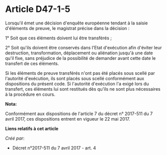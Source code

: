 # Article D47-1-5

Lorsqu'il émet une décision d'enquête européenne tendant à la saisie d'éléments de preuve, le magistrat précise dans la
décision :

1° Soit que ces éléments doivent lui être transférés ;

2° Soit qu'ils doivent être conservés dans l'Etat d'exécution afin d'éviter leur destruction, transformation, déplacement ou
aliénation jusqu'à une date qu'il fixe, sans préjudice de la possibilité de demander avant cette date le transfert de ces
éléments.

Si les éléments de preuve transférés n'ont pas été placés sous scellé par l'autorité d'exécution, ils sont placés sous scellé
conformément aux dispositions du présent code. Si l'autorité d'exécution l'a exigé lors du transfert, ces éléments lui sont
restitués dès qu'ils ne sont plus nécessaires à la procédure en cours.

**Nota:**

Conformément aux dispositions de l'article 7 du décret n° 2017-511 du 7 avril 2017, ces dispositions entrent en vigueur le 22
mai 2017.

**Liens relatifs à cet article**

_Créé par_:

  - Décret n°2017-511 du 7 avril 2017 - art. 4
